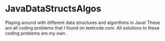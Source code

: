 # JavaDataStructsAlgos
Playing around with different data structures and algorithms in Java!
These are all coding problems that I found on leetcode.com. All solutions to these coding problems are my own.
